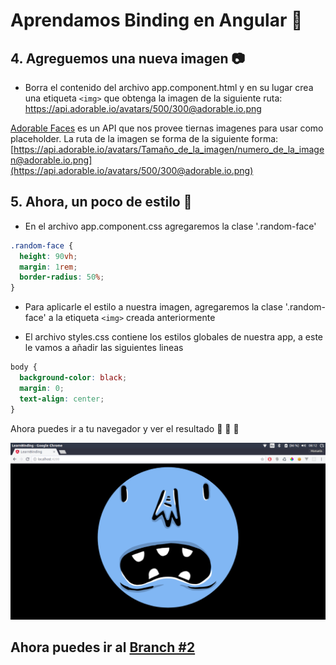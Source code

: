 # Aprendamos Binding en Angular :hatching_chick:

## 4. Agreguemos una nueva imagen :camera:
- Borra el contenido del archivo app.component.html y en su lugar crea una etiqueta `<img>` que obtenga la imagen de la siguiente ruta: https://api.adorable.io/avatars/500/300@adorable.io.png
 
[Adorable Faces](http://avatars.adorable.io/) es un API que nos provee tiernas imagenes para usar como placeholder. La ruta de la imagen se forma de la siguiente forma:
[https://api.adorable.io/avatars/Tamaño_de_la_imagen/numero_de_la_imagen@adorable.io.png](https://api.adorable.io/avatars/500/300@adorable.io.png)

## 5. Ahora, un poco de estilo :nail_care:
- En el archivo app.component.css agregaremos la clase '.random-face'
```css
.random-face {
  height: 90vh;
  margin: 1rem;
  border-radius: 50%;
}
```

- Para aplicarle el estilo a nuestra imagen, agregaremos la clase '.random-face' a la etiqueta `<img>` creada anteriormente

- El archivo styles.css contiene los estilos globales de nuestra app, a este le vamos a añadir las siguientes lineas 
```css
body {
  background-color: black;
  margin: 0;
  text-align: center;
}
```

Ahora puedes ir a tu navegador y ver el resultado :tada: :tada: :tada:

![Demo](./demo.png)


## Ahora puedes ir al [Branch #2](https://github.com/angular-medellin/learn-more/tree/2)


